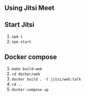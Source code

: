 ## Using Jitsi Meet

## Start Jitsi

1. `npm i`
2. `npm start`

## Docker compose

1. `make build-web`
2. `cd docker/web`
3. `docker build . -t jitsi/web:talk` 
4. `cd ..`
5. `docker-compose up`